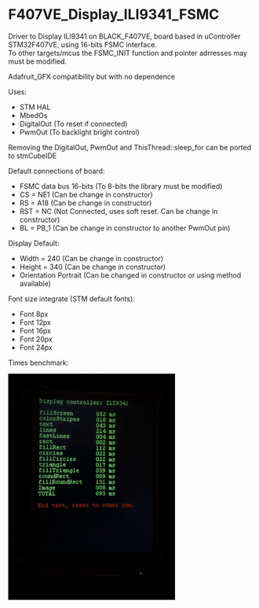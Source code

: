 # F407VE_Display_ILI9341_FSMC
 Driver to Display ILI9341 on BLACK_F407VE, board based in uController STM32F407VE, using 16-bits FSMC interface.\
 To other targets/mcus the FSMC_INIT function and pointer adrresses may must be modified.

Adafruit_GFX compatibility but with no dependence

Uses:
 - STM HAL
 - MbedOs
 - DigitalOut  (To reset if connected)
 - PwmOut      (To backlight bright control)
 
Removing the DigitalOut, PwmOut and ThisThread::sleep_for can be ported to stmCubeIDE

Default connections of board:
 - FSMC data bus 16-bits (To 8-bits the library must be modified)
 - CS  = NE1   (Can be change in constructor)
 - RS  = A18   (Can be change in constructor)
 - RST = NC    (Not Connected, uses soft reset. Can be change in constructor)
 - BL  = PB_1  (Can be change in constructor to another PwmOut pin)

Display Default:
 - Width  = 240 (Can be change in constructor)
 - Height = 340 (Can be change in constructor)
 - Orientation Portrait (Can be changed in constructor or using method available)

Font size integrate (STM default fonts):
 - Font 8px
 - Font 12px
 - Font 16px
 - Font 20px
 - Font 24px

Times benchmark:

   <img src="https://github.com/marceloh220/F407VE_Display_ILI9341_FSMC/blob/main/example/times.jpg" width="340" height="460" />
